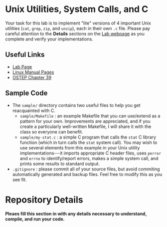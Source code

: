 # Unix Utilities, System Calls, and C
Your task for this lab is to implement "lite" versions of 4 important Unix utilities (`cat`, `grep`, `zip`, and `unzip`), each in their own `.c` file. Please pay careful attention to the **Details** sections on the [Lab webpage](http://cs.williams.edu/~jannen/teaching/s19/cs333/labs/unix-utils/index.html) as you complete and verify your implementations.

## Useful Links
 * [Lab Page](http://cs.williams.edu/~jannen/teaching/s19/cs333/labs/unix-utils/index.html)
 * [Linux Manual Pages](https://linux.die.net/man/)
 * [OSTEP Chapter 39](http://pages.cs.wisc.edu/~remzi/OSTEP/file-intro.pdf)

## Sample Code
 * The `sample/` directory contains two useful files to help you get reacquainted with C.
   * `sample/Makefile` : an example Makefile that you can use/extend as a pattern for your own. Improvements are appreciated, and if you create a particularly well-written Makefile, I will share it with the class so everyone can benefit.
   * `sample/my-stat.c` : a simple C program that calls the `stat` C library function (which in turn calls the `stat` system call). You may wish to use several elements from this example in your Unix utility implementations---it imports appropriate C header files, uses `perror` and `errno` to identify/report errors, makes a simple system call, and prints some results to standard output.
 * `.gitignore` : please commit all of your source files, but avoid commiting automatically generated and backup files. Feel free to modify this as you see fit.

# Repository Details
 **Pleaes fill this section in with any details necessary to understand, compile, and run your code.**